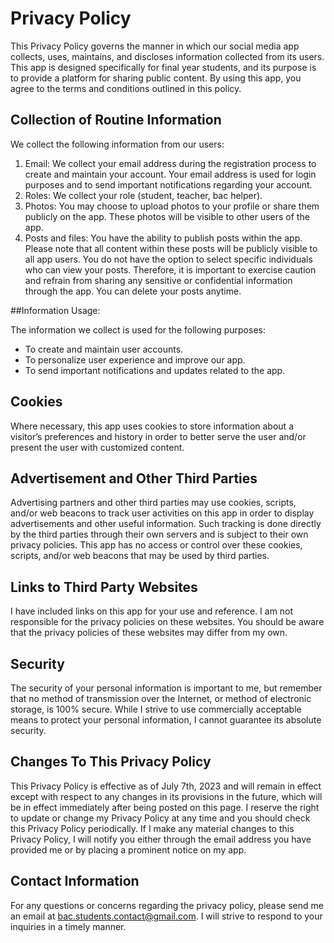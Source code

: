 # Privacy Policy

This Privacy Policy governs the manner in which our social media app collects, uses, maintains, and discloses information collected from its users. This app is designed specifically for final year students, and its purpose is to provide a platform for sharing public content. By using this app, you agree to the terms and conditions outlined in this policy.

## Collection of Routine Information

We collect the following information from our users:
1. Email: We collect your email address during the registration process to create and maintain your account. Your email address is used for login purposes and to send important notifications regarding your account.
2. Roles: We collect your role (student, teacher, bac helper).
3. Photos: You may choose to upload photos to your profile or share them publicly on the app. These photos will be visible to other users of the app.
4. Posts and files: You have the ability to publish posts within the app. Please note that all content within these posts will be publicly visible to all app users. You do not have the option to select specific individuals who can view your posts. Therefore, it is important to exercise caution and refrain from sharing any sensitive or confidential information through the app. You can delete your posts anytime.

##Information Usage:

The information we collect is used for the following purposes:
- To create and maintain user accounts.
- To personalize user experience and improve our app.
- To send important notifications and updates related to the app.
  
## Cookies

Where necessary, this app uses cookies to store information about a visitor’s preferences and history in order to better serve the user and/or present the user with customized content.


## Advertisement and Other Third Parties

Advertising partners and other third parties may use cookies, scripts, and/or web beacons to track user activities on this app in order to display advertisements and other useful information. Such tracking is done directly by the third parties through their own servers and is subject to their own privacy policies. This app has no access or control over these cookies, scripts, and/or web beacons that may be used by third parties.


## Links to Third Party Websites

I have included links on this app for your use and reference. I am not responsible for the privacy policies on these websites. You should be aware that the privacy policies of these websites may differ from my own.


## Security

The security of your personal information is important to me, but remember that no method of transmission over the Internet, or method of electronic storage, is 100% secure. While I strive to use commercially acceptable means to protect your personal information, I cannot guarantee its absolute security.


## Changes To This Privacy Policy 
This Privacy Policy is effective as of July 7th, 2023 and will remain in effect except with respect to any changes in its provisions in the future, which will be in effect immediately after being posted on this page. I reserve the right to update or change my Privacy Policy at any time and you should check this Privacy Policy periodically. If I make any material changes to this Privacy Policy, I will notify you either through the email address you have provided me or by placing a prominent notice on my app.


## Contact Information

For any questions or concerns regarding the privacy policy, please send me an email at bac.students.contact@gmail.com. I will strive to respond to your inquiries in a timely manner.
